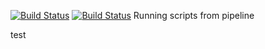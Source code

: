 [![Build Status](http://13.250.36.182/buildStatus/icon?job=Jenkins-to-github)](http://13.250.36.182/job/Jenkins-to-github/) 
[![Build Status](http://13.250.36.182/buildStatus/icon?job=Jenkins-to-github)](http://13.250.36.182/job/Jenkins-to-github/) 
Running scripts from pipeline



test


